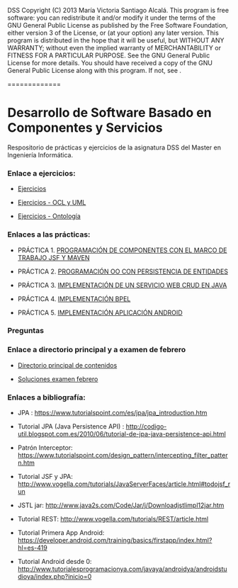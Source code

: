 DSS Copyright (C) 2013 María Victoria Santiago Alcalá. This program is free software: you can redistribute it and/or modify it under the terms of the GNU General Public License as published by the Free Software Foundation, either version 3 of the License, or (at your option) any later version. This program is distributed in the hope that it will be useful, but WITHOUT ANY WARRANTY; without even the implied warranty of MERCHANTABILITY or FITNESS FOR A PARTICULAR PURPOSE. See the GNU General Public License for more details. You should have received a copy of the GNU General Public License along with this program. If not, see .

=============
# Desarrollo de Software Basado en Componentes y Servicios

Respositorio de prácticas y ejercicios de la asignatura DSS del Master en Ingeniería Informática.

### Enlace a ejercicios:

- [Ejercicios](https://github.com/STiago/DSS/tree/master/ejercicios)

- [Ejercicios - OCL y UML](https://github.com/STiago/DSS/tree/master/ejercicios/OCL_UML)

- [Ejercicios - Ontología](https://github.com/STiago/DSS/tree/master/ejercicios/Ontologia)


### Enlaces a las prácticas:

- PRÁCTICA 1. [PROGRAMACIÓN DE COMPONENTES CON EL MARCO DE TRABAJO JSF Y MAVEN](https://github.com/STiago/DSS/tree/master/practica1)

- PRÁCTICA 2. [PROGRAMACIÓN OO CON PERSISTENCIA DE ENTIDADES](https://github.com/STiago/DSS/tree/master/practica2)

- PRÁCTICA 3. [IMPLEMENTACIÓN DE UN SERVICIO WEB CRUD EN JAVA](https://github.com/STiago/DSS/tree/master/practica3)

- PRÁCTICA 4. [IMPLEMENTACIÓN BPEL](https://github.com/STiago/DSS/tree/master/practica4)

- PRÁCTICA 5. [IMPLEMENTACIÓN APLICACIÓN ANDROID](https://github.com/STiago/DSS/tree/master/practica5)

### Preguntas


### Enlace a directorio principal y a examen de febrero 

- [Directorio principal de contenidos](https://lsi.ugr.es/dsbcs/Documentos/Practica/)

- [Soluciones examen febrero](https://lsi.ugr.es/dsbcs/Documentos/Califica/examen-febrero-soluciones.pdf)

### Enlaces a bibliografía:

- JPA : https://www.tutorialspoint.com/es/jpa/jpa_introduction.htm
- Tutorial JPA (Java Persistence API) : http://codigo-util.blogspot.com.es/2010/06/tutorial-de-jpa-java-persistence-api.html
- Patrón Interceptor: https://www.tutorialspoint.com/design_pattern/intercepting_filter_pattern.htm
- Tutorial JSF y JPA: http://www.vogella.com/tutorials/JavaServerFaces/article.html#todojsf_run
- JSTL jar: http://www.java2s.com/Code/Jar/j/Downloadjstlimpl12jar.htm

- Tutorial REST: http://www.vogella.com/tutorials/REST/article.html

- Tutorial Primera App Android: https://developer.android.com/training/basics/firstapp/index.html?hl=es-419

- Tutorial Android desde 0: http://www.tutorialesprogramacionya.com/javaya/androidya/androidstudioya/index.php?inicio=0
